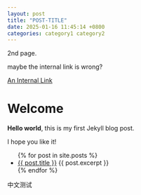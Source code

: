 ```yaml
---
layout: post
title: "POST-TITLE"
date: 2025-01-16 11:45:14 +0800
categories: category1 category2
---
```


2nd page. 

maybe the internal link is wrong?

[An Internal Link](/URL-PATH)

# Welcome

**Hello world**, this is my first Jekyll blog post.

I hope you like it!


<ul>
  {% for post in site.posts %}
    <li>
      <a href="{{ post.url }}">{{ post.title }}</a>
      {{ post.excerpt }}
    </li>
  {% endfor %}
</ul>

中文测试